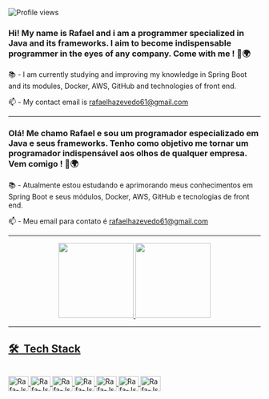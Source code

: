 <p align="left"> <img src="https://komarev.com/ghpvc/?username=rafaelhazevedo61&color=green" alt="Profile views" /> </p>

### Hi! My name is Rafael and i am a programmer specialized in Java and its frameworks. I aim to become indispensable programmer in the eyes of any company. Come with me ! 🚀🌍

📚 - I am currently studying and improving my knowledge in Spring Boot and its modules, Docker, AWS, GitHub and technologies of front end.

📫 - My contact email is rafaelhazevedo61@gmail.com

-----------------------------------------------------------------------------------------------------------------------------------------------

### Olá! Me chamo Rafael e sou um programador especializado em Java e seus frameworks. Tenho como objetivo me tornar um programador indispensável aos olhos de qualquer empresa. Vem comigo ! 🚀🌍

📚 - Atualmente estou estudando e aprimorando meus conhecimentos em Spring Boot e seus módulos, Docker, AWS, GitHub e tecnologias de front end.

📫 - Meu email para contato é rafaelhazevedo61@gmail.com

-----------------------------------------------------------------------------------------------------------------------------------------------

<div align="center">
  <a href="https://github.com/rafaelhazevedo61">
  <img height="150em" src="https://github-readme-stats.vercel.app/api?username=rhazevedodev&show_icons=true&theme=merko&include_all_commits=true&count_private=true"/>
  <img height="150em" src="https://github-readme-stats.vercel.app/api/top-langs/?username=rhazevedodev&layout=compact&langs_count=7&theme=merko"/>
</div>
  
-----------------------------------------------------------------------------------------------------------------------------------------------
## 🛠 &nbsp;Tech Stack
  
<div style="display: inline_block"><br>
  <img align="center" alt="Rafa-Js" height="30" width="40" src="https://cdn.jsdelivr.net/gh/devicons/devicon/icons/java/java-original-wordmark.svg">
  <img align="center" alt="Rafa-Js" height="30" width="40" src="https://cdn.jsdelivr.net/gh/devicons/devicon/icons/bitbucket/bitbucket-original-wordmark.svg">
  <img align="center" alt="Rafa-Js" height="30" width="40" src="https://cdn.jsdelivr.net/gh/devicons/devicon/icons/css3/css3-original-wordmark.svg">
  <img align="center" alt="Rafa-Js" height="30" width="40" src="https://cdn.jsdelivr.net/gh/devicons/devicon/icons/html5/html5-original.svg">
  <img align="center" alt="Rafa-Js" height="30" width="40" src="https://cdn.jsdelivr.net/gh/devicons/devicon/icons/mysql/mysql-original-wordmark.svg">
  <img align="center" alt="Rafa-Js" height="30" width="40" src="https://cdn.jsdelivr.net/gh/devicons/devicon/icons/postgresql/postgresql-original-wordmark.svg">
  <img align="center" alt="Rafa-Js" height="30" width="40" src="https://cdn.jsdelivr.net/gh/devicons/devicon/icons/spring/spring-original-wordmark.svg">
</div>
  
  

  
  
  
  
